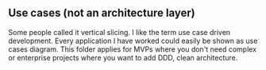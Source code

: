 ## Use cases (not an architecture layer)

Some people called it vertical slicing. I like the term use case driven development. Every application I have worked could easily be shown as use cases diagram.
This folder applies for MVPs where you don't need complex or enterprise projects where you want to add DDD, clean architecture.